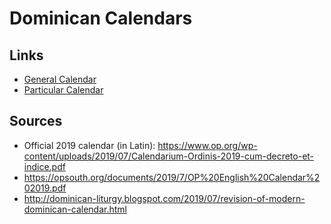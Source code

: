 # Dominican Calendars

## Links

- [General Calendar](https://davidweichiang.github.io/cop/general.ics)
- [Particular Calendar](https://davidweichiang.github.io/cop/particular.ics)

## Sources

- Official 2019 calendar (in Latin): https://www.op.org/wp-content/uploads/2019/07/Calendarium-Ordinis-2019-cum-decreto-et-indice.pdf
- https://opsouth.org/documents/2019/7/OP%20English%20Calendar%202019.pdf
- http://dominican-liturgy.blogspot.com/2019/07/revision-of-modern-dominican-calendar.html
